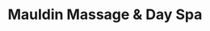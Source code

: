 ---
title: "Mauldin Massage & Day Spa"
url: /mauldin/mauldin-massage-und-day-spa/
shop: Kosmetik
---
